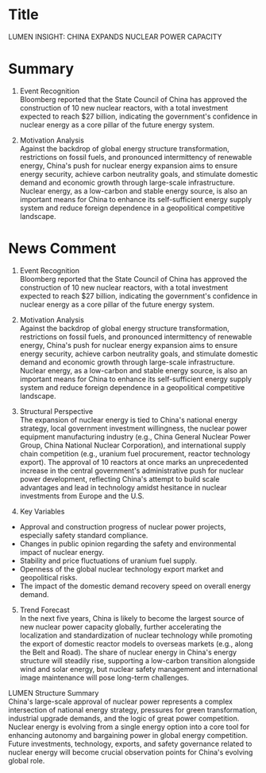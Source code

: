 # Title
LUMEN INSIGHT: CHINA EXPANDS NUCLEAR POWER CAPACITY

# Summary
1. Event Recognition  
Bloomberg reported that the State Council of China has approved the construction of 10 new nuclear reactors, with a total investment expected to reach $27 billion, indicating the government's confidence in nuclear energy as a core pillar of the future energy system.

2. Motivation Analysis  
Against the backdrop of global energy structure transformation, restrictions on fossil fuels, and pronounced intermittency of renewable energy, China's push for nuclear energy expansion aims to ensure energy security, achieve carbon neutrality goals, and stimulate domestic demand and economic growth through large-scale infrastructure. Nuclear energy, as a low-carbon and stable energy source, is also an important means for China to enhance its self-sufficient energy supply system and reduce foreign dependence in a geopolitical competitive landscape.

# News Comment
1. Event Recognition  
Bloomberg reported that the State Council of China has approved the construction of 10 new nuclear reactors, with a total investment expected to reach $27 billion, indicating the government's confidence in nuclear energy as a core pillar of the future energy system.

2. Motivation Analysis  
Against the backdrop of global energy structure transformation, restrictions on fossil fuels, and pronounced intermittency of renewable energy, China's push for nuclear energy expansion aims to ensure energy security, achieve carbon neutrality goals, and stimulate domestic demand and economic growth through large-scale infrastructure. Nuclear energy, as a low-carbon and stable energy source, is also an important means for China to enhance its self-sufficient energy supply system and reduce foreign dependence in a geopolitical competitive landscape.

3. Structural Perspective  
The expansion of nuclear energy is tied to China's national energy strategy, local government investment willingness, the nuclear power equipment manufacturing industry (e.g., China General Nuclear Power Group, China National Nuclear Corporation), and international supply chain competition (e.g., uranium fuel procurement, reactor technology export). The approval of 10 reactors at once marks an unprecedented increase in the central government's administrative push for nuclear power development, reflecting China's attempt to build scale advantages and lead in technology amidst hesitance in nuclear investments from Europe and the U.S.

4. Key Variables  
- Approval and construction progress of nuclear power projects, especially safety standard compliance.  
- Changes in public opinion regarding the safety and environmental impact of nuclear energy.  
- Stability and price fluctuations of uranium fuel supply.  
- Openness of the global nuclear technology export market and geopolitical risks.  
- The impact of the domestic demand recovery speed on overall energy demand.

5. Trend Forecast  
In the next five years, China is likely to become the largest source of new nuclear power capacity globally, further accelerating the localization and standardization of nuclear technology while promoting the export of domestic reactor models to overseas markets (e.g., along the Belt and Road). The share of nuclear energy in China's energy structure will steadily rise, supporting a low-carbon transition alongside wind and solar energy, but nuclear safety management and international image maintenance will pose long-term challenges.

LUMEN Structure Summary  
China's large-scale approval of nuclear power represents a complex intersection of national energy strategy, pressures for green transformation, industrial upgrade demands, and the logic of great power competition. Nuclear energy is evolving from a single energy option into a core tool for enhancing autonomy and bargaining power in global energy competition. Future investments, technology, exports, and safety governance related to nuclear energy will become crucial observation points for China's evolving global role.
